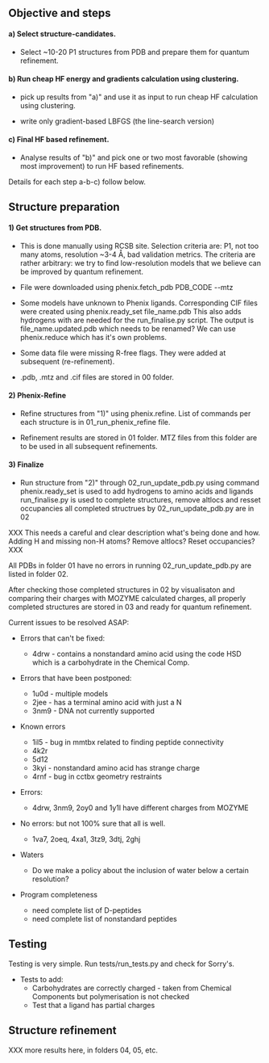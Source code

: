 ## Objective and steps

#### a) Select structure-candidates.

   * Select ~10-20 P1 structures from PDB and prepare them for quantum refinement.
   
#### b) Run cheap HF energy and gradients calculation using clustering.

   * pick up results from "a)" and  use it as input to run cheap HF calculation  using clustering.
   
   * write only gradient-based LBFGS (the line-search version)   

#### c) Final HF based refinement.

   * Analyse results of "b)" and pick one or two most favorable (showing most improvement)
   to run HF based refinements.

Details for each step a-b-c) follow below.

Structure preparation
---------------------

#### 1) Get structures from PDB. 

   * This is done manually using RCSB site. Selection criteria are: P1, not too many atoms, 
   resolution ~3-4 Å, bad validation metrics. The criteria are rather arbitrary: we try
   to find low-resolution models that we believe can be improved by quantum refinement.

   * File were downloaded using 
   phenix.fetch_pdb PDB_CODE --mtz

   * Some models have unknown to Phenix ligands. Corresponding CIF files were 
created using 
  phenix.ready_set file_name.pdb
This also adds hydrogens with are needed for the run_finalise.py script. The
output is file_name.updated.pdb which needs to be renamed? We can use 
phenix.reduce which has it's own problems.

   * Some data file were missing R-free flags. They were added at subsequent (re-refinement).

   * .pdb, .mtz and .cif files are stored in 00 folder.

#### 2) Phenix-Refine 

   * Refine structures from "1)" using phenix.refine. List of commands per each structure is
   in 01_run_phenix_refine file.

   * Refinement results are stored in 01 folder. MTZ files from this folder are to be used in all
   subsequent refinements.

#### 3) Finalize

   * Run structure from "2)" through 02_run_update_pdb.py using command
   phenix.ready_set is used to add hydrogens to amino acids and ligands
   run_finalise.py is used to complete structures, remove altlocs and resset occupancies
   all completed structrues by 02_run_update_pdb.py are in 02

   XXX This needs a careful and clear description what's being done and how. Adding H and missing
   non-H atoms? Remove altlocs? Reset occupancies? XXX

   All PDBs in folder 01 have no errors in running 02_run_update_pdb.py are listed in folder 02.  

   After checking those completed structures in 02 by visualisaton and comparing their charges with MOZYME calculated charges, all properly completed structures are stored in 03 and  ready for quantum refinement.

Current issues to be resolved ASAP:

  * Errors that can't be fixed:
    * 4drw - contains a nonstandard amino acid using the code HSD which is a
             carbohydrate in the Chemical Comp.

  * Errors that have been postponed:
    * 1u0d - multiple models
    * 2jee - has a terminal amino acid with just a N
    * 3nm9 - DNA not currently supported 

  * Known errors
    * 1il5 - bug in mmtbx related to finding peptide connectivity
    * 4k2r
    * 5d12
    * 3kyi - nonstandard amino acid has strange charge
    * 4rnf - bug in cctbx geometry restraints

  * Errors:
    *  4drw, 3nm9, 2oy0 and 1y1l have different charges from MOZYME

  * No errors: but not 100% sure that all is well.
    *  1va7, 2oeq, 4xa1, 3tz9, 3dtj, 2ghj

  * Waters
    * Do we make a policy about the inclusion of water below a certain resolution? 

  * Program completeness
    * need complete list of D-peptides
    * need complete list of nonstandard peptides

Testing
-------

Testing is very simple. Run tests/run_tests.py and check for Sorry's.

  * Tests to add:
    * Carbohydrates are correctly charged - taken from Chemical Components but
      polymerisation is not checked
    * Test that a ligand has partial charges

Structure refinement
--------------------

XXX more results here, in folders 04, 05, etc.
